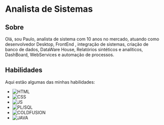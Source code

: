 # Analista de Sistemas 

## Sobre

Olá, sou Paulo, analista de sistema com 10 anos no mercado, atuando como desenvolvedor Desktop, FrontEnd , integração de sistemas, criação de banco de dados, DataWare House, Relatórios sintéticos e analíticos, DashBoard, WebServices e automação de processos. 


## Habilidades

Aqui estão algumas das minhas habilidades:

- ![HTML](https://img.shields.io/badge/HTML-red)
- ![CSS](https://img.shields.io/badge/CSS-blue)
- ![JS](https://img.shields.io/badge/JavaScript-purple)
- ![PL/SQL](https://img.shields.io/badge/PL/SQL-blue)
- ![COLDFUSION](https://img.shields.io/badge/ColdFusion-blue)
- ![JAVA](https://img.shields.io/badge/JAVA-red)

